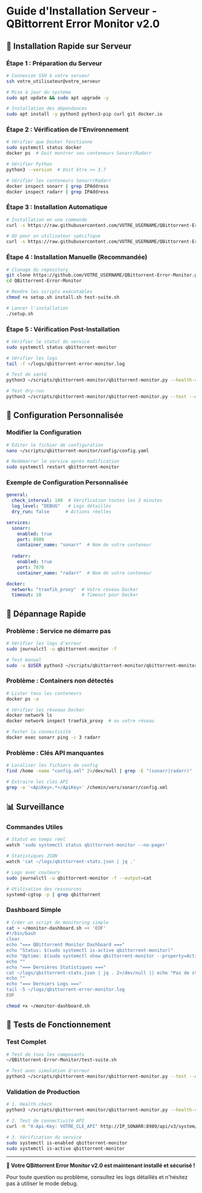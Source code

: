 # Guide d'Installation Serveur - QBittorrent Error Monitor v2.0

## 🚀 Installation Rapide sur Serveur

### Étape 1 : Préparation du Serveur

```bash
# Connexion SSH à votre serveur
ssh votre_utilisateur@votre_serveur

# Mise à jour du système
sudo apt update && sudo apt upgrade -y

# Installation des dépendances
sudo apt install -y python3 python3-pip curl git docker.io
```

### Étape 2 : Vérification de l'Environnement

```bash
# Vérifier que Docker fonctionne
sudo systemctl status docker
docker ps  # Doit montrer vos conteneurs Sonarr/Radarr

# Vérifier Python
python3 --version  # Doit être >= 3.7

# Vérifier les conteneurs Sonarr/Radarr
docker inspect sonarr | grep IPAddress
docker inspect radarr | grep IPAddress
```

### Étape 3 : Installation Automatique

```bash
# Installation en une commande
curl -s https://raw.githubusercontent.com/VOTRE_USERNAME/QBittorrent-Error-Monitor/main/setup.sh | bash

# OU pour un utilisateur spécifique
curl -s https://raw.githubusercontent.com/VOTRE_USERNAME/QBittorrent-Error-Monitor/main/setup.sh | bash -s -- votre_utilisateur
```

### Étape 4 : Installation Manuelle (Recommandée)

```bash
# Clonage du repository
git clone https://github.com/VOTRE_USERNAME/QBittorrent-Error-Monitor.git
cd QBittorrent-Error-Monitor

# Rendre les scripts exécutables
chmod +x setup.sh install.sh test-suite.sh

# Lancer l'installation
./setup.sh
```

### Étape 5 : Vérification Post-Installation

```bash
# Vérifier le statut du service
sudo systemctl status qbittorrent-monitor

# Vérifier les logs
tail -f ~/logs/qbittorrent-error-monitor.log

# Test de santé
python3 ~/scripts/qbittorrent-monitor/qbittorrent-monitor.py --health-check

# Test dry-run
python3 ~/scripts/qbittorrent-monitor/qbittorrent-monitor.py --test --dry-run --verbose
```

## 🔧 Configuration Personnalisée

### Modifier la Configuration

```bash
# Éditer le fichier de configuration
nano ~/scripts/qbittorrent-monitor/config/config.yaml

# Redémarrer le service après modification
sudo systemctl restart qbittorrent-monitor
```

### Exemple de Configuration Personnalisée

```yaml
general:
  check_interval: 180  # Vérification toutes les 3 minutes
  log_level: "DEBUG"   # Logs détaillés
  dry_run: false      # Actions réelles

services:
  sonarr:
    enabled: true
    port: 8989
    container_name: "sonarr"  # Nom de votre conteneur
    
  radarr:
    enabled: true
    port: 7878
    container_name: "radarr"  # Nom de votre conteneur

docker:
  network: "traefik_proxy"  # Votre réseau Docker
  timeout: 10               # Timeout pour Docker
```

## 🚨 Dépannage Rapide

### Problème : Service ne démarre pas

```bash
# Vérifier les logs d'erreur
sudo journalctl -u qbittorrent-monitor -f

# Test manuel
sudo -u $USER python3 ~/scripts/qbittorrent-monitor/qbittorrent-monitor.py --test --verbose
```

### Problème : Containers non détectés

```bash
# Lister tous les conteneurs
docker ps -a

# Vérifier les réseaux Docker
docker network ls
docker network inspect traefik_proxy  # ou votre réseau

# Tester la connectivité
docker exec sonarr ping -c 3 radarr
```

### Problème : Clés API manquantes

```bash
# Localiser les fichiers de config
find /home -name "config.xml" 2>/dev/null | grep -E "(sonarr|radarr)"

# Extraire les clés API
grep -o '<ApiKey>.*</ApiKey>' /chemin/vers/sonarr/config.xml
```

## 📊 Surveillance

### Commandes Utiles

```bash
# Statut en temps réel
watch 'sudo systemctl status qbittorrent-monitor --no-pager'

# Statistiques JSON
watch 'cat ~/logs/qbittorrent-stats.json | jq .'

# Logs avec couleurs
sudo journalctl -u qbittorrent-monitor -f --output=cat

# Utilisation des ressources
systemd-cgtop -p | grep qbittorrent
```

### Dashboard Simple

```bash
# Créer un script de monitoring simple
cat > ~/monitor-dashboard.sh << 'EOF'
#!/bin/bash
clear
echo "=== QBittorrent Monitor Dashboard ==="
echo "Status: $(sudo systemctl is-active qbittorrent-monitor)"
echo "Uptime: $(sudo systemctl show qbittorrent-monitor --property=ActiveEnterTimestamp --value)"
echo ""
echo "=== Dernières Statistiques ==="
cat ~/logs/qbittorrent-stats.json | jq . 2>/dev/null || echo "Pas de stats disponibles"
echo ""
echo "=== Derniers Logs ==="
tail -5 ~/logs/qbittorrent-error-monitor.log
EOF

chmod +x ~/monitor-dashboard.sh
```

## 🎯 Tests de Fonctionnement

### Test Complet

```bash
# Test de tous les composants
~/QBittorrent-Error-Monitor/test-suite.sh

# Test avec simulation d'erreur
python3 ~/scripts/qbittorrent-monitor/qbittorrent-monitor.py --test --dry-run --verbose
```

### Validation de Production

```bash
# 1. Health check
python3 ~/scripts/qbittorrent-monitor/qbittorrent-monitor.py --health-check | jq .

# 2. Test de connectivité API
curl -H "X-Api-Key: VOTRE_CLE_API" http://IP_SONARR:8989/api/v3/system/status

# 3. Vérification du service
sudo systemctl is-enabled qbittorrent-monitor
sudo systemctl is-active qbittorrent-monitor
```

---

**🎉 Votre QBittorrent Error Monitor v2.0 est maintenant installé et sécurisé !**

Pour toute question ou problème, consultez les logs détaillés et n'hésitez pas à utiliser le mode debug.
